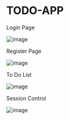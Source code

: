 # TODO-APP
Login Page

![image](https://github.com/melikesenacakir/TODO-APP/assets/115591143/053af249-a2c5-4621-b038-0af6bbf67262)

Register Page

![image](https://github.com/melikesenacakir/TODO-APP/assets/115591143/d002758d-515f-4e5a-8975-45e2b90c3bb3)

To Do List

![image](https://github.com/melikesenacakir/TODO-APP/assets/115591143/3df6189d-1462-416f-9f6f-d3c6d5bd5b94)

Session Control

![image](https://github.com/melikesenacakir/TODO-APP/assets/115591143/00b85fa2-aa3d-4abf-a64e-20fd4ce3bb4d)




